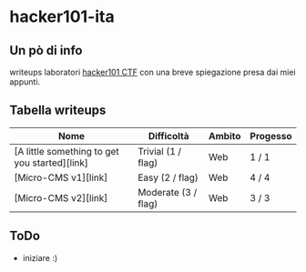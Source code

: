 # hacker101-ita

## Un pò di info
writeups laboratori [hacker101 CTF](https://ctf.hacker101.com/) con una breve spiegazione presa dai miei appunti.

## Tabella writeups

| Nome                                           | Difficoltà                                        | Ambito       | Progesso |
| ---------------------------------------------- | ------------------------------------------------- | ------------ | -------- |
| [A little something to get you started][link]  | Trivial (1 / flag)                                | Web          | 1 / 1    |
| [Micro-CMS v1][link]                           | Easy (2 / flag)                                   | Web          | 4 / 4    |
| [Micro-CMS v2][link]                           | Moderate (3 / flag)                               | Web          | 3 / 3    |

## ToDo
+ iniziare  :)

